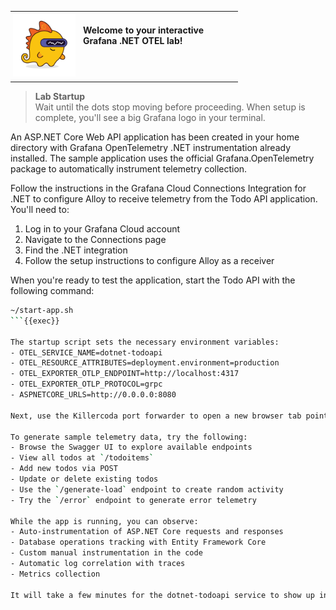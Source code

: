 <table style="border-collapse: collapse; margin-bottom: 8px;">
  <tr>
    <td style="padding: 4px;">
      <img src="./images/grot.png"
           alt="Grot the Grafana Dino"
           style="float: left; max-width: 100px; margin: 0 12px 4px 0;" />
      <span style="display: inline-block; height: 0px;"></span><br />
      <strong>Welcome to your interactive Grafana .NET OTEL lab!</strong>
    </td>
  </tr>
</table>

> **Lab Startup**  
> Wait until the dots stop moving before proceeding. When setup is complete, you'll see a big Grafana logo in your terminal.

An ASP.NET Core Web API application has been created in your home directory with Grafana OpenTelemetry .NET instrumentation already installed. The sample application uses the official Grafana.OpenTelemetry package to automatically instrument telemetry collection.

Follow the instructions in the Grafana Cloud Connections Integration for .NET to configure Alloy to receive telemetry from the Todo API application. You'll need to:

1. Log in to your Grafana Cloud account
2. Navigate to the Connections page
3. Find the .NET integration
4. Follow the setup instructions to configure Alloy as a receiver

When you're ready to test the application, start the Todo API with the following command:

```bash
~/start-app.sh
```{{exec}}

The startup script sets the necessary environment variables:
- OTEL_SERVICE_NAME=dotnet-todoapi
- OTEL_RESOURCE_ATTRIBUTES=deployment.environment=production
- OTEL_EXPORTER_OTLP_ENDPOINT=http://localhost:4317
- OTEL_EXPORTER_OTLP_PROTOCOL=grpc
- ASPNETCORE_URLS=http://0.0.0.0:8080

Next, use the Killercoda port forwarder to open a new browser tab pointed at 8080, the port that the Todo API runs on. You can interact with the API using the Swagger UI, which is available at the root URL.

To generate sample telemetry data, try the following:
- Browse the Swagger UI to explore available endpoints
- View all todos at `/todoitems`
- Add new todos via POST
- Update or delete existing todos
- Use the `/generate-load` endpoint to create random activity
- Try the `/error` endpoint to generate error telemetry

While the app is running, you can observe:
- Auto-instrumentation of ASP.NET Core requests and responses
- Database operations tracking with Entity Framework Core
- Custom manual instrumentation in the code
- Automatic log correlation with traces
- Metrics collection

It will take a few minutes for the dotnet-todoapi service to show up in Grafana Cloud App Observability. Your instrumented application will start sending traces, metrics, and logs to Grafana Cloud via Alloy for a complete observability solution.
